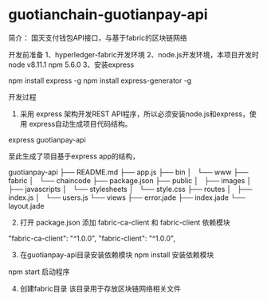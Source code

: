# guotianchain-guotianpay-api

简介：
国天支付钱包API接口，与基于fabric的区块链网络


开发前准备
1、hyperledger-fabric开发环境
2、node.js开发环境，本项目开发时 node v8.11.1 npm 5.6.0
3、安装express

npm install express -g
npm install express-generator -g

开发过程
1. 采用 express 架构开发REST API程序，所以必须安装node.js和express，使用 express自动生成项目代码结构。

express guotianpay-api 

至此生成了项目基于express app的结构， 

guotianpay-api
├── README.md
├── app.js
├── bin
│   └── www
├── fabric
│   └── chaincode
├── package.json
├── public
│   ├── images
│   ├── javascripts
│   └── stylesheets
│       └── style.css
├── routes
│   ├── index.js
│   └── users.js
└── views
    ├── error.jade
    ├── index.jade
    └── layout.jade


2. 打开 package.json 添加 fabric-ca-client 和 fabric-client 依赖模块

"fabric-ca-client": "^1.0.0",
"fabric-client": "^1.0.0",

3. 在guotianpay-api目录安装依赖模块
npm install 安装依赖模块

npm start  启动程序

4. 创建fabric目录 该目录用于存放区块链网络相关文件








